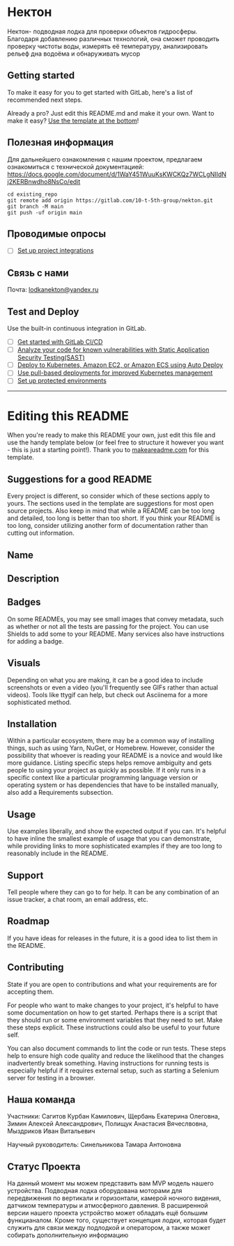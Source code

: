 # Нектон

Нектон- подводная лодка для проверки объектов гидросферы. Благодаря добавлению различных технологий, она сможет проводить проверку чистоты воды, измерять её температуру, анализировать рельеф дна водоёма и обнаруживать мусор

## Getting started

To make it easy for you to get started with GitLab, here's a list of recommended next steps.

Already a pro? Just edit this README.md and make it your own. Want to make it easy? [Use the template at the bottom](#editing-this-readme)!

## Полезная информация 

Для дальнейшего ознакомления с нашим проектом, предлагаем ознакомиться с технической документацией:
https://docs.google.com/document/d/1WaY451WuuKsKWCKQz7WCLgNIIdNj2KERBnwdho8NsCo/edit

```
cd existing_repo
git remote add origin https://gitlab.com/10-t-5th-group/nekton.git
git branch -M main
git push -uf origin main
```

## Проводимые опросы 

- [ ] [Set up project integrations](https://gitlab.com/10-t-5th-group/nekton/-/settings/integrations)

## Связь с нами

Почта: lodkanekton@yandex.ru

## Test and Deploy

Use the built-in continuous integration in GitLab.

- [ ] [Get started with GitLab CI/CD](https://docs.gitlab.com/ee/ci/quick_start/index.html)
- [ ] [Analyze your code for known vulnerabilities with Static Application Security Testing(SAST)](https://docs.gitlab.com/ee/user/application_security/sast/)
- [ ] [Deploy to Kubernetes, Amazon EC2, or Amazon ECS using Auto Deploy](https://docs.gitlab.com/ee/topics/autodevops/requirements.html)
- [ ] [Use pull-based deployments for improved Kubernetes management](https://docs.gitlab.com/ee/user/clusters/agent/)
- [ ] [Set up protected environments](https://docs.gitlab.com/ee/ci/environments/protected_environments.html)

***

# Editing this README

When you're ready to make this README your own, just edit this file and use the handy template below (or feel free to structure it however you want - this is just a starting point!).  Thank you to [makeareadme.com](https://www.makeareadme.com/) for this template.

## Suggestions for a good README
Every project is different, so consider which of these sections apply to yours. The sections used in the template are suggestions for most open source projects. Also keep in mind that while a README can be too long and detailed, too long is better than too short. If you think your README is too long, consider utilizing another form of documentation rather than cutting out information.

## Name


## Description

## Badges
On some READMEs, you may see small images that convey metadata, such as whether or not all the tests are passing for the project. You can use Shields to add some to your README. Many services also have instructions for adding a badge.

## Visuals
Depending on what you are making, it can be a good idea to include screenshots or even a video (you'll frequently see GIFs rather than actual videos). Tools like ttygif can help, but check out Asciinema for a more sophisticated method.

## Installation
Within a particular ecosystem, there may be a common way of installing things, such as using Yarn, NuGet, or Homebrew. However, consider the possibility that whoever is reading your README is a novice and would like more guidance. Listing specific steps helps remove ambiguity and gets people to using your project as quickly as possible. If it only runs in a specific context like a particular programming language version or operating system or has dependencies that have to be installed manually, also add a Requirements subsection.

## Usage
Use examples liberally, and show the expected output if you can. It's helpful to have inline the smallest example of usage that you can demonstrate, while providing links to more sophisticated examples if they are too long to reasonably include in the README.

## Support
Tell people where they can go to for help. It can be any combination of an issue tracker, a chat room, an email address, etc.

## Roadmap
If you have ideas for releases in the future, it is a good idea to list them in the README.

## Contributing
State if you are open to contributions and what your requirements are for accepting them.

For people who want to make changes to your project, it's helpful to have some documentation on how to get started. Perhaps there is a script that they should run or some environment variables that they need to set. Make these steps explicit. These instructions could also be useful to your future self.

You can also document commands to lint the code or run tests. These steps help to ensure high code quality and reduce the likelihood that the changes inadvertently break something. Having instructions for running tests is especially helpful if it requires external setup, such as starting a Selenium server for testing in a browser.

## Наша команда 

Участники: Сагитов Курбан Камилович, Щербань Екатерина Олеговна, Зимин Алексей Александрович, Полищук Анастасия Вячеслвовна, Мыздриков Иван Витальевич

Научный руководитель: Синельникова Тамара Антоновна

## Статус Проекта

На данный момент мы можем представить вам MVP модель нашего устройства. Подводная лодка оборудована моторами для передвижения по вертикали и горизонтали, камерой ночного видения, датчиком температуры и атмосферного давления. В расширенной версии нашего проекта устройство может обладать ещё большим функцианалом. Кроме того, существует концепция лодки, которая будет служить для связи между подлодкой и оператором, а также может собирать дополнительную информацию
